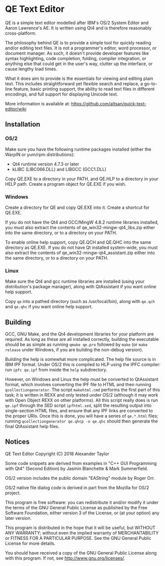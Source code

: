 QE Text Editor
==============

  QE is a simple text editor modelled after IBM's OS/2 System Editor
  and Aaron Lawrence's AE.  It is written using Qt4 and is therefore
  reasonably cross-platform.

  The philosophy behind QE is to provide a simple tool for quickly
  reading and/or editing text files.  It is not a programmer's editor,
  word processor, or document manager.  As such, it doesn't provide
  developer features like syntax highlighting, code completion, folding,
  compiler integration, or anything else that could get in the user's
  way, clutter up the interface, or cause lengthy load times.

  What it does aim to provide is the essentials for viewing and editing
  plain text.  This includes straightforward yet flexible search and
  replace, a go-to-line feature, basic printing support, the ability to
  read text files in different encodings, and full support for displaying
  Unicode text.

  More information is available at:
  https://github.com/altsan/quick-text-editor/wiki


Installation
------------

### OS/2

  Make sure you have the following runtime packages installed (either the
  WarpIN or yum/rpm distributions):
  - Qt4 runtime version 4.7.3 or later
  - kLIBC (LIBC066.DLL) and LIBGCC (GCC1.DLL)

  Copy QE.EXE to a directory in your PATH, and QE.HLP to a directory in your
  HELP path.  Create a program object for QE.EXE if you wish.

### Windows

  Create a directory for QE and copy QE.EXE into it. Create a shortcut for
  QE.EXE.

  If you do not have the Qt4 and GCC/MingW 4.8.2 runtime libraries installed,
  you must also extract the contents of qe_win32-mingw-qt4_libs.zip either
  into the same directory, or to a directory on your PATH.

  To enable online help support, copy QE.QCH and QE.QHC into the same
  directory as QE.EXE. If you do not have Qt installed system-wide, you must
  also extract the contents of qe_win32-mingw-qt4_assistant.zip either into
  the same directory, or to a directory on your PATH.

### Linux

  Make sure the Qt4 and gcc runtime libraries are installed (using your
  distribution's package manager), along with QtAssistant if you want online
  help support.

  Copy `qe` into a pathed directory (such as /usr/local/bin), along with
  `qe.qch` and `qe.qhc` if you want online help support.


Building
--------

GCC, GNU Make, and the Qt4 development libraries for your platform are 
required.  As long as these are all installed correctly, building the
executable should be as simple as running `qmake qe.pro` followed by `make`
(or `make release` under Windows, if you are building the non-debug version).

Building the help is somewhat more complicated.  The help file source is in
IBM IPF format.  Under OS/2 this is compiled to HLP using the IPFC compiler:
run `ipfc qe.ipf` from inside the `help` subdirectory.  

However, on Windows and Linux the help must be converted to QtAssistant
format, which involves converting the IPF file to HTML and then running
`qcollectiongenerator`.  The script `makehtml.cmd` performs the first part of
this task; it is written in REXX and only tested under OS/2 (although it may
work with Open Object REXX on other platforms).  All this script really does
is run `qe.ipf` through the SED script `ipfhtml.sed`, split the resulting
output into single-section HTML files, and ensure that any IPF links are
converted to the proper URIs.  Once this is done, you will have a series of
`qe.*.html` files; running `qcollectiongenerator qe.qhcp -o qe.qhc` should
then generate the final QtAssistant help files.


Notices
-------

  QE Text Editor
  Copyright (C) 2018 Alexander Taylor

  Some code snippets are derived from examples in "C++ GUI Programming
  with Qt4" (Second Edition) by Jasmin Blanchette & Mark Summerfield.

  OS/2 version includes the public domain "EAString" module by Roger Orr.

  OS/2 native file dialog code is derived in part from the Mozilla for OS/2
  project.

  This program is free software: you can redistribute it and/or modify
  it under the terms of the GNU General Public License as published by
  the Free Software Foundation, either version 3 of the License, or
  (at your option) any later version.

  This program is distributed in the hope that it will be useful,
  but WITHOUT ANY WARRANTY; without even the implied warranty of
  MERCHANTABILITY or FITNESS FOR A PARTICULAR PURPOSE.  See the
  GNU General Public License for more details.

  You should have received a copy of the GNU General Public License
  along with this program.  If not, see <http://www.gnu.org/licenses/>.

